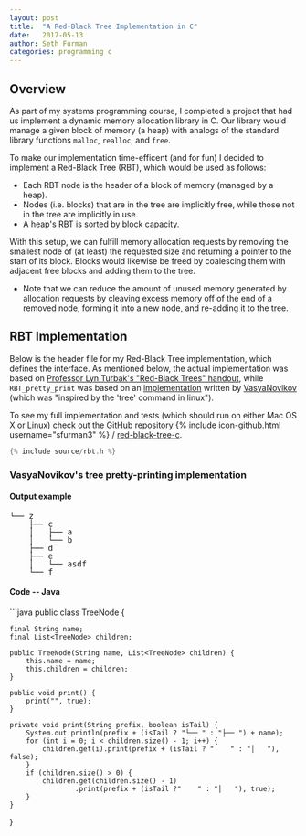```yaml
---
layout: post
title:  "A Red-Black Tree Implementation in C"
date:   2017-05-13
author: Seth Furman
categories: programming c
---
```


Overview
--------
As part of my systems programming course, I completed a project that had us
implement a dynamic memory allocation library in C. Our library would manage a
given block of memory (a heap) with analogs of the standard library functions
`malloc`, `realloc`, and `free`.

To make our implementation time-efficent (and for fun) I decided to implement a
Red-Black Tree (RBT), which would be used as follows:
- Each RBT node is the header of a block of memory (managed by a heap).
- Nodes (i.e. blocks) that are in the tree are implicitly free, while those not
  in the tree are implicitly in use.
- A heap's RBT is sorted by block capacity.

With this setup, we can fulfill memory allocation requests by removing the
smallest node of (at least) the requested size and returning a pointer to the
start of its block. Blocks would likewise be freed by coalescing them with
adjacent free blocks and adding them to the tree.
- Note that we can reduce the amount of unused memory generated by allocation
  requests by cleaving excess memory off of the end of a removed node, forming
  it into a new node, and re-adding it to the tree.

RBT Implementation
------------------
Below is the header file for my Red-Black Tree implementation, which defines
the interface. As mentioned below, the actual implementation was based on
[Professor Lyn Turbak's "Red-Black Trees" handout][turbak-rbt.pdf],
while `RBT_pretty_print` was based on an [implementation][tree-pretty-print]
written by [VasyaNovikov][vasyanovikov] (which was "inspired by the 'tree'
command in linux").

To see my full implementation and tests (which should run on either Mac OS X or
Linux) check out the GitHub repository
{% include icon-github.html username="sfurman3" %} /
[red-black-tree-c](https://github.com/sfurman3/red-black-tree-c).

```c
{% include source/rbt.h %}
```

[turbak-rbt.pdf]: /assets/documents/red-black.pdf
[vasyanovikov]: https://stackoverflow.com/users/1091436/vasyanovikov
[tree-pretty-print]: #vasyanovikov-implementation

<h3 id="vasyanovikov-implementation">
VasyaNovikov's tree pretty-printing implementation
</h3>

<h4>Output example</h4>
<pre style="line-height: 1.0;">
└── z
    ├── c
    │   ├── a
    │   └── b
    ├── d
    ├── e
    │   └── asdf
    └── f
</pre>

<h4>Code -- Java</h4>
```java
public class TreeNode {

    final String name;
    final List<TreeNode> children;

    public TreeNode(String name, List<TreeNode> children) {
        this.name = name;
        this.children = children;
    }

    public void print() {
        print("", true);
    }

    private void print(String prefix, boolean isTail) {
        System.out.println(prefix + (isTail ? "└── " : "├── ") + name);
        for (int i = 0; i < children.size() - 1; i++) {
            children.get(i).print(prefix + (isTail ? "    " : "│   "), false);
        }
        if (children.size() > 0) {
            children.get(children.size() - 1)
                    .print(prefix + (isTail ?"    " : "│   "), true);
        }
    }
}
```
